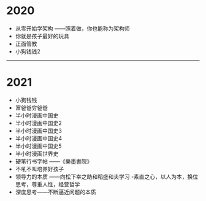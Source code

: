 # 2020

- 从零开始学架构 ——照着做，你也能称为架构师
- 你就是孩子最好的玩具
- 正面管教
- 小狗钱钱2

---
# 2021

- 小狗钱钱
- 富爸爸穷爸爸
- 半小时漫画中国史
- 半小时漫画中国史2
- 半小时漫画中国史3
- 半小时漫画中国史4
- 半小时漫画中国史5
- 半小时漫画世界史
- 硬笔行书字帖 ——《樂墨書院》
- 不吼不叫培养好孩子
- 领导力的本质 ——向松下幸之助和稻盛和夫学习
 -素直之心，以人为本，换位思考，尊重人性，经营哲学
- 深度思考——不断逼近问题的本质